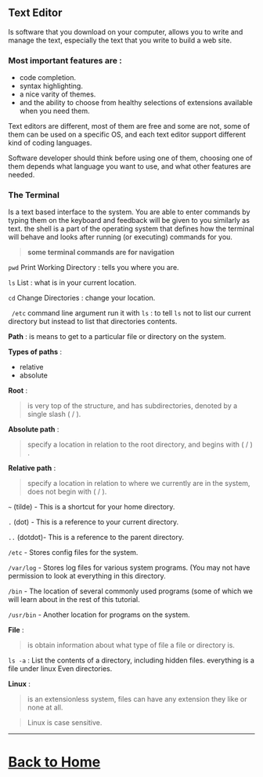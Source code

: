 ## **Text Editor** 
 Is software that you download on your computer, allows you to write and manage the text, especially the text that you write to build a web site.

### Most important features are :
 * code completion.
 * syntax highlighting.
 * a nice varity of themes.
 * and the ability to choose from healthy selections of extensions available when you need them.

Text editors are different, most of them are free and some are not, some of them can be used on a specific OS, and each text editor support different kind of coding languages.

Software developer should think before using one of them, choosing one of them depends what language you want to use, and what other features are needed.

### The Terminal 
Is a text based interface to the system. You are able to enter commands by typing them on the keyboard and feedback will be given to you similarly as text.
the shell is a part of the operating system that defines how the terminal will behave and looks after running (or executing) commands for you.

>**some terminal commands are for navigation**

```pwd``` Print Working Directory : tells you where you are.

```ls```  List : what is in your current location.

```cd``` Change Directories : change your location.

``` /etc``` command line argument run it with ```ls``` : to tell ```ls``` not to list our current directory but instead to list that directories contents.
 
 **Path** : is means to get to a particular file or directory on the system.

**Types of paths** : 
* relative 
* absolute

 **Root** :
  >is very top of the structure, and has subdirectories, denoted by a single slash ( / ).

 **Absolute path** : 
 >specify a location in relation to the root directory, and begins with ( / ) .

 **Relative path** : 
 >specify a location in relation to where we currently are in the system, does not begin with ( / ).

 ```~``` (tilde) - This is a shortcut for your home directory.

 ```.``` (dot) - This is a reference to your current directory.
 
 ```..``` (dotdot)- This is a reference to the parent directory.

 ```/etc``` - Stores config files for the system.

 ```/var/log``` - Stores log files for various system programs. (You may not have permission to look at everything in this directory. 
 
 ```/bin``` - The location of several commonly used programs (some of which we will learn about in the rest of this tutorial.
 
 ```/usr/bin``` - Another location for programs on the system.
 
 **File** : 
 >is obtain information about what type of file a file or directory is.
 
 ```ls -a``` : List the contents of a directory, including hidden files.
 everything is a file under linux Even directories.

 **Linux** :
 >is an extensionless system, files can have any extension they like or none at all.

 >Linux is case sensitive.
 ----------------------------

 # [Back to Home](README.md)